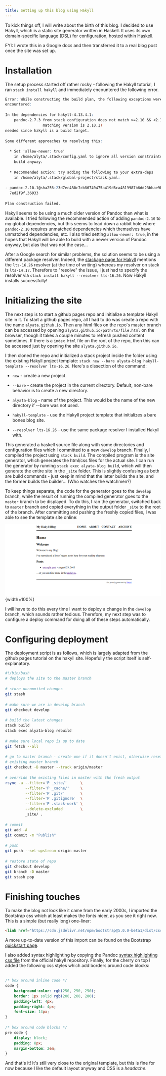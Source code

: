 ```yaml
---
title: Setting up this blog using Hakyll
---
```


To kick things off, I will write about the birth of this blog. I decided to use 
Hakyll, which is a static site generator written in Haskell. It uses its own 
domain-specific language (DSL) for configuration, hosted within Haskell.

FYI: I wrote this in a Google docs and then transferred it to a real blog post 
once the site was set up.

# Installation

The setup process started off rather rocky - following the Hakyll tutorial, I 
ran `stack install hakyll` and immediately encountered the following error.

```abc
Error: While constructing the build plan, the following exceptions were 
encountered:

In the dependencies for hakyll-4.13.4.1:
    pandoc-2.7.3 from stack configuration does not match >=2.10 && <2.11 (latest
                 matching version is 2.10.1)
needed since hakyll is a build target.

Some different approaches to resolving this:

  * Set 'allow-newer: true'
    in /home/alyta/.stack/config.yaml to ignore all version constraints and 
    build anyway.

  * Recommended action: try adding the following to your extra-deps
    in /home/alyta/.stack/global-project/stack.yaml:

- pandoc-2.10.1@sha256:23d7ec480c7cb86740475a419d6ca4819987b6dd23bbae9b50bc3d42a
  7ed2f9f,36933

Plan construction failed.
```

Hakyll seems to be using a much older version of Pandoc than what is available. 
I tried following the recommended action of adding `pandoc-2.10` to my global 
dependencies, but this seems to lead down a rabbit hole where `pandoc-2.10` 
requires unmatched dependencies which themselves have unmatched dependencies, 
etc. I also tried setting `allow-newer: true`, in the hopes that Hakyll will be 
able to build with a newer version of Pandoc anyway, but alas that was not the 
case...

After a Google search for similar problems, the solution seems to be using a 
different package resolver. Indeed, the 
[stackage page for Hakyll](https://www.stackage.org/package/hakyll) mentions the 
`lts-16.26` resolver (at the time of writing) whereas my resolver on stack is 
`lts-14.17`. Therefore to "resolve" the issue, I just had to specify the 
resolver via `stack install hakyll --resolver lts-16.26`. Now Hakyll installs 
successfully!

# Initializing the site

The next step is to start a github pages repo and initialize a template Hakyll 
site in it. To start a github pages repo, all I had to do was create a repo with
the name `alyata.github.io`. Then any html files on the repo's master branch can
be accessed by opening `alyata.github.io/path/to/file.html` on the browser, 
though it takes a couple minutes to refresh pushed content sometimes. If there 
is a `index.html` file on the root of the repo, then this can be accessed just 
by opening the site `alyata.github.io`. 

I then cloned the repo and initialized a stack project inside the folder using 
the existing Hakyll project template: 
`stack new --bare alyata-blog hakyll-template --resolver lts-16.26`. 
Here's a dissection of the command:

- `new` - create a new project.

- `--bare` - create the project in the current directory. Default, non-bare 
  behavior is to create a new directory.

- `alyata-blog` - name of the project. This would be the name of the new 
  directory if --bare was not used.

- `hakyll-template` - use the Hakyll project template that initializes a bare 
  bones blog site.

- `--resolver lts-16.26` - use the same package resolver I installed Hakyll
    with.

This generated a haskell source file along with some directories and
configuration files which I committed to a new `develop` branch. Finally, I
compiled the project using `stack build`. The compiled program is the site
generator, which generates the html/css files for the actual site. I can run the
generator by running `stack exec alyata-blog build`, which will then generate
the entire site in the `_site` folder. This is slightly confusing as both are
build commands - just keep in mind that the latter builds the site, and the
former builds the builder... (Who watches the watchmen?)

To keep things separate, the code for the generator goes to the `develop`
branch, while the result of running the compiled generator goes to the `master`
branch to be displayed. To do this, I ran the generator, switched back to
`master` branch and copied everything in the output folder `_site` to the root
of the branch. After committing and pushing the freshly copied files, I was able
to see the template site online:

![](../images/screenshot_of_site.png){width=100%}

I will have to do this every time I want to deploy a change in the `develop` 
branch, which sounds rather tedious. Therefore, my next step was to configure 
a deploy command for doing all of these steps automatically.

# Configuring deployment

The deployment script is as follows, which is largely adapted from the github
pages tutorial on the hakyll site. Hopefully the script itself is
self-explanatory.

```bash
#!/bin/bash
# deploys the site to the master branch

# store uncommited changes
git stash

# make sure we are in develop branch
git checkout develop

# build the latest changes
stack build
stack exec alyata-blog rebuild

# make sure local repo is up to date
git fetch --all

# go to master branch - create one if it doesn't exist, otherwise reset the
# existing master branch
git checkout -B master --track origin/master

# override the existing files in master with the fresh output
rsync -a --filter='P _site/'      \
         --filter='P _cache/'     \
         --filter='P .git/'       \
         --filter='P .gitignore'  \
         --filter='P .stack-work' \
         --delete-excluded        \
         _site/ .

# commit
git add -A
git commit -m "Publish"

# push
git push --set-upstream origin master

# restore state of repo
git checkout develop
git branch -D master
git stash pop
```

# Finishing touches

To make the blog not look like it came from the early 2000s, I imported the
Bootstrap css which at least makes the fonts nicer, as you see it right now.
This is a simple (but really long) one-liner:

```html
<link href="https://cdn.jsdelivr.net/npm/bootstrap@5.0.0-beta1/dist/css/bootstrap.min.css" rel="stylesheet" integrity="sha384-giJF6kkoqNQ00vy+HMDP7azOuL0xtbfIcaT9wjKHr8RbDVddVHyTfAAsrekwKmP1" crossorigin="anonymous">
```

A more up-to-date version of this import can be found on the Bootstrap
[quickstart
page](https://getbootstrap.com/docs/5.0/getting-started/introduction/).

I also added syntax highlighting by copying the Pandoc [syntax highlighting css
file](https://github.com/jaspervdj/hakyll/blob/master/web/css/syntax.css) from
the official hakyll repository. Finally, for the cherry on top I added the
following css styles which add borders around code blocks:

```css

/* box around inline code */
code {
    background-color: rgb(250, 250, 250);
    border: 1px solid rgb(200, 200, 200);
    padding-left: 4px;
    padding-right: 4px;
    font-size: 14px;
}

/* box around code blocks */ 
pre code {
    display: block;
    padding: 8px;
    margin-bottom: 2em;
}
```
And that's it! It's still very close to the original template, but this is fine
for now because I like the default layout anyway and CSS is a *headache*.
